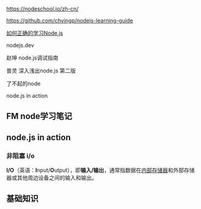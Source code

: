 <https://nodeschool.io/zh-cn/>

<https://github.com/chyingp/nodejs-learning-guide>

[如何正确的学习Node.js](https://www.bookstack.cn/read/How-to-learn-node-correctly/README.md)

nodejs.dev

赵坤 node.js调试指南

普灵 深入浅出node.js 第二版

了不起的node



node.js in action

## FM node学习笔记

## node.js in action





### 非阻塞 i/o

 **I/O**（英语：**I**nput/**O**utput），即**输入/输出**，通常指数据在[内部存储器](https://zh.wikipedia.org/wiki/内部存储器)和外部存储器或其他周边设备之间的输入和输出。

## 基础知识

